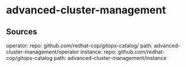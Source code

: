 # advanced-cluster-management

## Sources

operator: 
    repo: github.com/redhat-cop/gitops-catalog/
    path: advanced-cluster-management/operator
instance:
    repo: github.com/redhat-cop/gitops-catalog
    path: advanced-cluster-management/instance
